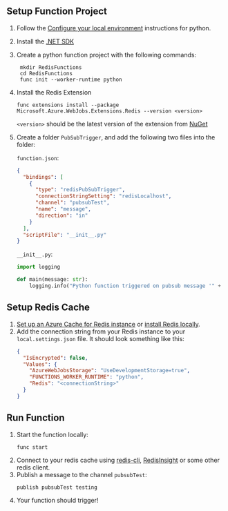 ## Setup Function Project
1. Follow the [Configure your local environment](https://learn.microsoft.com/en-us/azure/azure-functions/create-first-function-cli-python?pivots=python-mode-configuration&tabs=azure-cli%2Cbash#configure-your-local-environment) instructions for python.
1. Install the [.NET SDK](https://aka.ms/dotnet-download)
1. Create a python function project with the following commands:
   ```
    mkdir RedisFunctions
    cd RedisFunctions
    func init --worker-runtime python
    ```
1. Install the Redis Extension
   ```
   func extensions install --package Microsoft.Azure.WebJobs.Extensions.Redis --version <version>
   ```
   `<version>` should be the latest version of the extension from [NuGet](https://www.nuget.org/packages/Microsoft.Azure.WebJobs.Extensions.Redis)
1. Create a folder `PubSubTrigger`, and add the following two files into the folder:

   `function.json`:
   ```json
   {
     "bindings": [
       {
         "type": "redisPubSubTrigger",
         "connectionStringSetting": "redisLocalhost",
         "channel": "pubsubTest",
         "name": "message",
         "direction": "in"
       }
     ],
     "scriptFile": "__init__.py"
   }
   ```

   `__init__.py`:
   ```py
   import logging

   def main(message: str):
       logging.info("Python function triggered on pubsub message '" + message + "' from channel 'pubsubTest'.")
   ```

## Setup Redis Cache
1. [Set up an Azure Cache for Redis instance](https://learn.microsoft.com/azure/azure-cache-for-redis/quickstart-create-redis) or [install Redis locally](https://redis.io/download/).
1. Add the connection string from your Redis instance to your `local.settings.json` file.
   It should look something like this:
    ```json
    {
      "IsEncrypted": false,
      "Values": {
        "AzureWebJobsStorage": "UseDevelopmentStorage=true",
        "FUNCTIONS_WORKER_RUNTIME": "python",
        "Redis": "<connectionString>"
      }
    }
    ```

## Run Function
1. Start the function locally:
   ```
   func start
   ```
1. Connect to your redis cache using [redis-cli](https://redis.io/docs/ui/cli/), [RedisInsight](https://redis.com/redis-enterprise/redis-insight/) or some other redis client.
1. Publish a message to the channel `pubsubTest`:
   ```
   publish pubsubTest testing
   ```
1. Your function should trigger!
